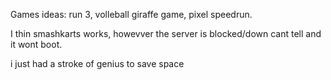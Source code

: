 Games ideas: run 3, volleball giraffe game, pixel speedrun.


I thin smashkarts works, howevver the server is blocked/down cant tell and it wont boot.


i just had a stroke of genius to save space
